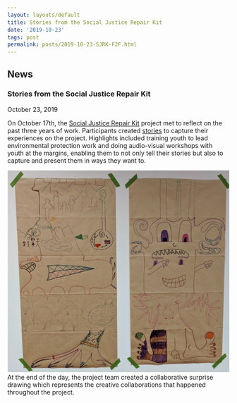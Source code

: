 ```yaml
---
layout: layouts/default
title: Stories from the Social Justice Repair Kit
date: '2019-10-23'
tags: post
permalink: posts/2019-10-23-SJRK-F2F.html
---
```

<article class="floe-content floe-news-item">
                <h2> News </h2>
                <!-- BEGIN markup for news item -->
                <h3>Stories from the Social Justice Repair Kit</h3>
                <time class="floe-date" datetime="2019-10-23">October 23, 2019</time>
                <p>
                    On October 17th, the
                    <a href="https://www.sojustrepairit.org/">Social Justice Repair Kit</a>
                    project met to reflect on the past three years of work. Participants created
                    <a href="http://stories.sojustrepairit.org/">stories</a>
                    to capture their experiences on the project. Highlights included training
                    youth to lead environmental protection work and doing audio-visual workshops
                    with youth at the margins, enabling them to not only tell their stories but
                    also to capture and present them in ways they want to.
                </p>
                <p>
                    <img src="images/SJRK_Drawing.png" alt="Collaborative surprise drawings by the SJRK team." /><br/>
                    At the end of the day, the project team created a collaborative surprise drawing which represents
                    the creative collaborations that happened throughout the project.
                </p>
            </article>
         <!-- END markup for news item -->
